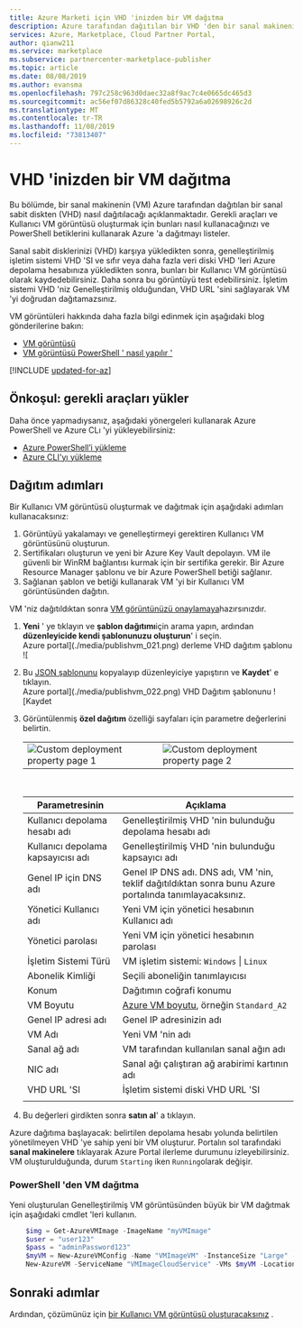 ```yaml
---
title: Azure Marketi için VHD 'inizden bir VM dağıtma
description: Azure tarafından dağıtılan bir VHD 'den bir sanal makinenin nasıl kaydedileceği açıklanmaktadır.
services: Azure, Marketplace, Cloud Partner Portal,
author: qianw211
ms.service: marketplace
ms.subservice: partnercenter-marketplace-publisher
ms.topic: article
ms.date: 08/08/2019
ms.author: evansma
ms.openlocfilehash: 797c258c963d0daec32a8f9ac7c4e0665dc465d3
ms.sourcegitcommit: ac56ef07d86328c40fed5b5792a6a02698926c2d
ms.translationtype: MT
ms.contentlocale: tr-TR
ms.lasthandoff: 11/08/2019
ms.locfileid: "73813407"
---
```

# <a name="deploy-a-vm-from-your-vhds"></a>VHD 'inizden bir VM dağıtma

Bu bölümde, bir sanal makinenin (VM) Azure tarafından dağıtılan bir sanal sabit diskten (VHD) nasıl dağıtılacağı açıklanmaktadır.  Gerekli araçları ve Kullanıcı VM görüntüsü oluşturmak için bunları nasıl kullanacağınızı ve PowerShell betiklerini kullanarak Azure 'a dağıtmayı listeler.

Sanal sabit disklerinizi (VHD) karşıya yükledikten sonra, genelleştirilmiş işletim sistemi VHD 'SI ve sıfır veya daha fazla veri diski VHD 'leri Azure depolama hesabınıza yükledikten sonra, bunları bir Kullanıcı VM görüntüsü olarak kaydedebilirsiniz. Daha sonra bu görüntüyü test edebilirsiniz. İşletim sistemi VHD 'niz Genelleştirilmiş olduğundan, VHD URL 'sini sağlayarak VM 'yi doğrudan dağıtamazsınız.

VM görüntüleri hakkında daha fazla bilgi edinmek için aşağıdaki blog gönderilerine bakın:

- [VM görüntüsü](https://azure.microsoft.com/blog/vm-image-blog-post/)
- [VM görüntüsü PowerShell ' nasıl yapılır '](https://azure.microsoft.com/blog/vm-image-powershell-how-to-blog-post/)

[!INCLUDE [updated-for-az](../../../../includes/updated-for-az.md)]

## <a name="prerequisite-install-the-necessary-tools"></a>Önkoşul: gerekli araçları yükler

Daha önce yapmadıysanız, aşağıdaki yönergeleri kullanarak Azure PowerShell ve Azure CLı 'yi yükleyebilirsiniz:

- [Azure PowerShell’i yükleme](https://docs.microsoft.com/powershell/azure/install-Az-ps)
- [Azure CLI'yı yükleme](https://docs.microsoft.com/cli/azure/install-azure-cli)


## <a name="deployment-steps"></a>Dağıtım adımları

Bir Kullanıcı VM görüntüsü oluşturmak ve dağıtmak için aşağıdaki adımları kullanacaksınız:

1. Görüntüyü yakalamayı ve genelleştirmeyi gerektiren Kullanıcı VM görüntüsünü oluşturun. 
2. Sertifikaları oluşturun ve yeni bir Azure Key Vault depolayın. VM ile güvenli bir WinRM bağlantısı kurmak için bir sertifika gerekir.  Bir Azure Resource Manager şablonu ve bir Azure PowerShell betiği sağlanır. 
3. Sağlanan şablon ve betiği kullanarak VM 'yi bir Kullanıcı VM görüntüsünden dağıtın.

VM 'niz dağıtıldıktan sonra [VM görüntünüzü onaylamaya](./cpp-certify-vm.md)hazırsınızdır.

1. **Yeni** ' ye tıklayın ve **şablon dağıtımı**için arama yapın, ardından **düzenleyicide kendi şablonunuzu oluşturun**' i seçin.  <br/>
   Azure portal](./media/publishvm_021.png) derleme VHD dağıtım şablonu ![

1. Bu [JSON şablonunu](./cpp-deploy-json-template.md) kopyalayıp düzenleyiciye yapıştırın ve **Kaydet**' e tıklayın. <br/>
   Azure portal](./media/publishvm_022.png) VHD Dağıtım şablonunu ![Kaydet

1. Görüntülenmiş **özel dağıtım** özelliği sayfaları için parametre değerlerini belirtin.

   <table> <tr> <td valign="top"> <img src="./media/publishvm_023.png" alt="Custom deployment property page 1"> </td> <td valign="top"> <img src="./media/publishvm_024.png" alt="Custom deployment property page 2"> </td> </tr> </table> <br/> 

   |  **Parametresinin**              |   **Açıklama**                                                            |
   |  -------------              |   ---------------                                                            |
   | Kullanıcı depolama hesabı adı   | Genelleştirilmiş VHD 'nin bulunduğu depolama hesabı adı                    |
   | Kullanıcı depolama kapsayıcısı adı | Genelleştirilmiş VHD 'nin bulunduğu kapsayıcı adı                          |
   | Genel IP için DNS adı      | Genel IP DNS adı. DNS adı, VM 'nin, teklif dağıtıldıktan sonra bunu Azure portalında tanımlayacaksınız.  |
   | Yönetici Kullanıcı adı             | Yeni VM için yönetici hesabının Kullanıcı adı                                  |
   | Yönetici parolası              | Yeni VM için yönetici hesabının parolası                                  |
   | İşletim Sistemi Türü                     | VM işletim sistemi: `Windows` \| `Linux`                                    |
   | Abonelik Kimliği             | Seçili aboneliğin tanımlayıcısı                                      |
   | Konum                    | Dağıtımın coğrafi konumu                                        |
   | VM Boyutu                     | [Azure VM boyutu](https://docs.microsoft.com/azure/virtual-machines/windows/sizes), örneğin `Standard_A2` |
   | Genel IP adresi adı      | Genel IP adresinizin adı                                               |
   | VM Adı                     | Yeni VM 'nin adı                                                           |
   | Sanal ağ adı        | VM tarafından kullanılan sanal ağın adı                                   |
   | NIC adı                    | Sanal ağı çalıştıran ağ arabirimi kartının adı               |
   | VHD URL 'SI                     | İşletim sistemi diski VHD URL 'SI                                                     |
   |  |  |
            
1. Bu değerleri girdikten sonra **satın al**' a tıklayın. 

Azure dağıtıma başlayacak: belirtilen depolama hesabı yolunda belirtilen yönetilmeyen VHD 'ye sahip yeni bir VM oluşturur.  Portalın sol tarafındaki **sanal makinelere** tıklayarak Azure Portal ilerleme durumunu izleyebilirsiniz.  VM oluşturulduğunda, durum `Starting` iken `Running`olarak değişir. 


### <a name="deploy-a-vm-from-powershell"></a>PowerShell 'den VM dağıtma

Yeni oluşturulan Genelleştirilmiş VM görüntüsünden büyük bir VM dağıtmak için aşağıdaki cmdlet 'leri kullanın.

``` powershell
    $img = Get-AzureVMImage -ImageName "myVMImage"
    $user = "user123"
    $pass = "adminPassword123"
    $myVM = New-AzureVMConfig -Name "VMImageVM" -InstanceSize "Large" -ImageName $img.ImageName | Add-AzureProvisioningConfig -Windows -AdminUsername $user -Password $pass
    New-AzureVM -ServiceName "VMImageCloudService" -VMs $myVM -Location "West US" -WaitForBoot
```


## <a name="next-steps"></a>Sonraki adımlar

Ardından, çözümünüz için [bir Kullanıcı VM görüntüsü oluşturacaksınız](cpp-create-user-image.md) .

